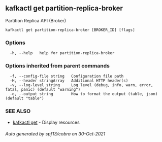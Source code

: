 ## kafkactl get partition-replica-broker

Partition Replica API (Broker)

```
kafkactl get partition-replica-broker [BROKER_ID] [flags]
```

### Options

```
  -h, --help   help for partition-replica-broker
```

### Options inherited from parent commands

```
  -f, --config-file string   Configuration file path
  -H, --header stringArray   Additional HTTP header(s)
  -v, --log-level string     Log level (debug, info, warn, error, fatal, panic) (default "warning")
  -o, --output string        How to format the output (table, json) (default "table")
```

### SEE ALSO

* [kafkactl get](kafkactl_get.md)	 - Display resources

###### Auto generated by spf13/cobra on 30-Oct-2021
